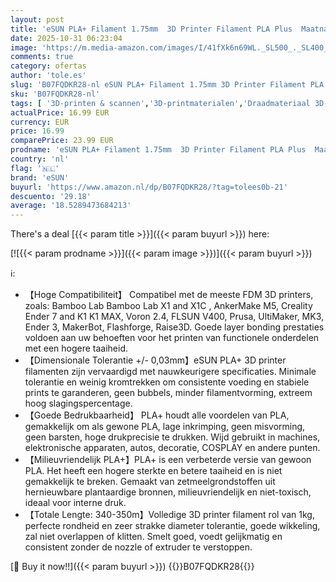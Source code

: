 ```yaml
---
layout: post
title: 'eSUN PLA+ Filament 1.75mm  3D Printer Filament PLA Plus  Maatnauwkeurigheid +/- 0.03mm  1kg Spoel  2.2 LBS  3D Print Filament voor 3D Printers  Zwart'
date: 2025-10-31 06:23:04
image: 'https://m.media-amazon.com/images/I/41fXk6n69WL._SL500_._SL400_.jpg'
comments: true
category: ofertas
author: 'tole.es'
slug: 'B07FQDKR28-nl eSUN PLA+ Filament 1.75mm 3D Printer Filament PLA Plus...'
sku: 'B07FQDKR28-nl'
tags: [ '3D-printen & scannen','3D-printmaterialen','Draadmateriaal 3D-printers','Zakelijk, industrie & wetenschap','esun','🇳🇱', ]
actualPrice: 16.99 EUR
currency: EUR
price: 16.99
comparePrice: 23.99 EUR
prodname: 'eSUN PLA+ Filament 1.75mm  3D Printer Filament PLA Plus  Maatnauwkeurigheid +/- 0.03mm  1kg Spoel  2.2 LBS  3D Print Filament voor 3D Printers  Zwart'
country: 'nl'
flag: '🇳🇱'
brand: 'eSUN'
buyurl: 'https://www.amazon.nl/dp/B07FQDKR28/?tag=tolees0b-21'
descuento: '29.18'
average: '18.5289473684213'
---
```


There's a deal [{{< param title >}}]({{< param buyurl >}})  here:

[![{{< param prodname >}}]({{< param image >}})]({{< param buyurl >}})

ℹ️:

- 【Hoge Compatibiliteit】 Compatibel met de meeste FDM 3D printers, zoals: Bamboo Lab Bamboo Lab X1 and X1C , AnkerMake M5, Creality Ender 7 and K1 K1 MAX, Voron 2.4, FLSUN V400, Prusa, UltiMaker, MK3, Ender 3, MakerBot, Flashforge, Raise3D. Goede layer bonding prestaties voldoen aan uw behoeften voor het printen van functionele onderdelen met een hogere taaiheid.
- 【Dimensionale Tolerantie +/- 0,03mm】eSUN PLA+ 3D printer filamenten zijn vervaardigd met nauwkeurigere specificaties. Minimale tolerantie en weinig kromtrekken om consistente voeding en stabiele prints te garanderen, geen bubbels, minder filamentvorming, extreem hoog slagingspercentage.
- 【Goede Bedrukbaarheid】 PLA+ houdt alle voordelen van PLA, gemakkelijk om als gewone PLA, lage inkrimping, geen misvorming, geen barsten, hoge drukprecisie te drukken. Wijd gebruikt in machines, elektronische apparaten, autos, decoratie, COSPLAY en andere punten.
- 【Milieuvriendelijk PLA+】PLA+ is een verbeterde versie van gewoon PLA. Het heeft een hogere sterkte en betere taaiheid en is niet gemakkelijk te breken. Gemaakt van zetmeelgrondstoffen uit hernieuwbare plantaardige bronnen, milieuvriendelijk en niet-toxisch, ideaal voor interne druk.
- 【Totale Lengte: 340-350m】Volledige 3D printer filament rol van 1kg, perfecte rondheid en zeer strakke diameter tolerantie, goede wikkeling, zal niet overlappen of klitten. Smelt goed, voedt gelijkmatig en consistent zonder de nozzle of extruder te verstoppen.

[🛒 Buy it now!!]({{< param buyurl >}})
{{<world>}}B07FQDKR28{{</world>}}
